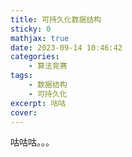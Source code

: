 ```yaml
---
title: 可持久化数据结构
sticky: 0
mathjax: true
date: 2023-09-14 10:46:42
categories:
    - 算法竞赛
tags:
    - 数据结构
    - 可持久化
excerpt: 咕咕
cover:
---
```


咕咕咕。。。